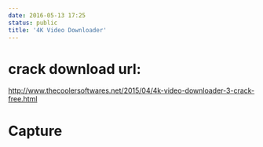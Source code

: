 ```yaml
---
date: 2016-05-13 17:25
status: public
title: '4K Video Downloader'
---
```


# crack download url:
<http://www.thecoolersoftwares.net/2015/04/4k-video-downloader-3-crack-free.html>
# Capture
